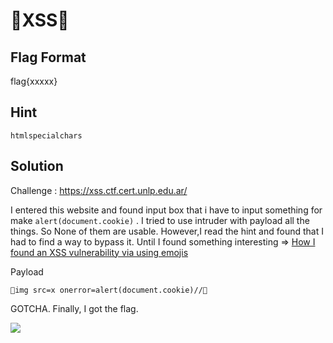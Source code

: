 # 💩XSS💩
## Flag Format
flag{xxxxx}
## Hint
`htmlspecialchars`
## Solution
Challenge : https://xss.ctf.cert.unlp.edu.ar/

I entered this website and found input box that i have to input something
for make `alert(document.cookie)` .
I tried to use intruder with payload all the things.
So None of them are usable.
However,I read the hint and found that I had to find a way to bypass it.
Until I found something interesting => [How I found an XSS vulnerability via using emojis](https://medium.com/@fpatrik/how-i-found-an-xss-vulnerability-via-using-emojis-7ad72de49209)

Payload
```
💋img src=x onerror=alert(document.cookie)//💛
```

GOTCHA.
Finally, I got the flag.

![](pic/1.JPG)

